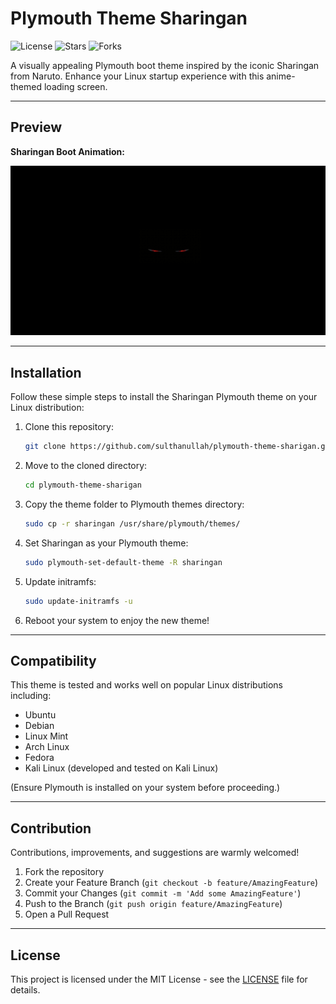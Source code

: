 
# Plymouth Theme Sharingan

![License](https://img.shields.io/github/license/sulthanullah/plymouth-theme-sharigan?style=flat-square)
![Stars](https://img.shields.io/github/stars/sulthanullah/plymouth-theme-sharigan?style=flat-square)
![Forks](https://img.shields.io/github/forks/sulthanullah/plymouth-theme-sharigan?style=flat-square)

A visually appealing Plymouth boot theme inspired by the iconic Sharingan from Naruto. Enhance your Linux startup experience with this anime-themed loading screen.

---

## Preview

**Sharingan Boot Animation:**

![Preview](https://raw.githubusercontent.com/sulthanullah/plymouth-theme-sharigan/refs/heads/main/preview/sharigan.gif)

---

## Installation

Follow these simple steps to install the Sharingan Plymouth theme on your Linux distribution:

1. Clone this repository:
   ```bash
   git clone https://github.com/sulthanullah/plymouth-theme-sharigan.git
   ```

2. Move to the cloned directory:
   ```bash
   cd plymouth-theme-sharigan
   ```

3. Copy the theme folder to Plymouth themes directory:
   ```bash
   sudo cp -r sharingan /usr/share/plymouth/themes/
   ```

4. Set Sharingan as your Plymouth theme:
   ```bash
   sudo plymouth-set-default-theme -R sharingan
   ```

5. Update initramfs:
   ```bash
   sudo update-initramfs -u
   ```

6. Reboot your system to enjoy the new theme!

---

## Compatibility

This theme is tested and works well on popular Linux distributions including:
- Ubuntu
- Debian
- Linux Mint
- Arch Linux
- Fedora
- Kali Linux (developed and tested on Kali Linux)

(Ensure Plymouth is installed on your system before proceeding.)

---

## Contribution

Contributions, improvements, and suggestions are warmly welcomed!

1. Fork the repository
2. Create your Feature Branch (`git checkout -b feature/AmazingFeature`)
3. Commit your Changes (`git commit -m 'Add some AmazingFeature'`)
4. Push to the Branch (`git push origin feature/AmazingFeature`)
5. Open a Pull Request

---

## License

This project is licensed under the MIT License - see the [LICENSE](LICENSE) file for details.
